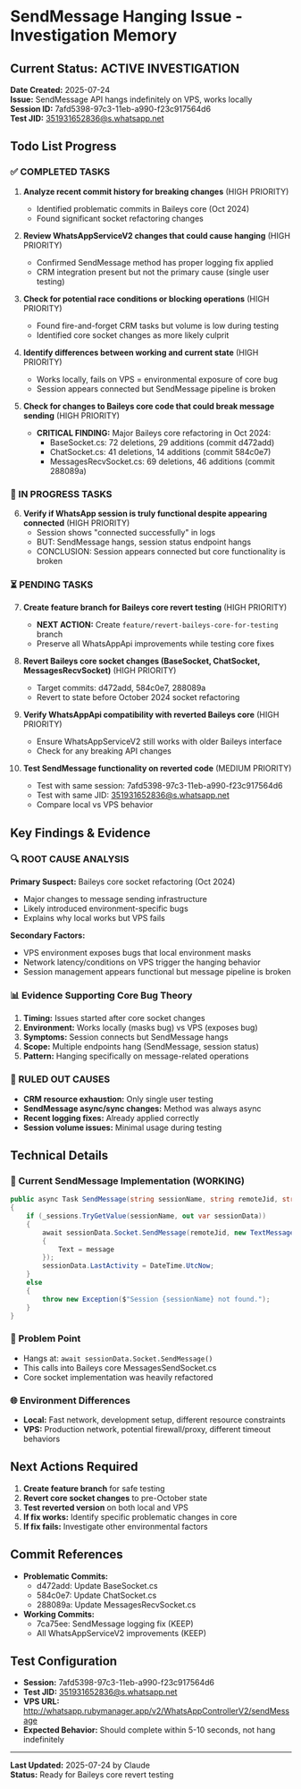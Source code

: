 # SendMessage Hanging Issue - Investigation Memory

## Current Status: ACTIVE INVESTIGATION
**Date Created:** 2025-07-24  
**Issue:** SendMessage API hangs indefinitely on VPS, works locally  
**Session ID:** 7afd5398-97c3-11eb-a990-f23c917564d6  
**Test JID:** 351931652836@s.whatsapp.net  

## Todo List Progress

### ✅ COMPLETED TASKS
1. **Analyze recent commit history for breaking changes** (HIGH PRIORITY)
   - Identified problematic commits in Baileys core (Oct 2024)
   - Found significant socket refactoring changes
   
2. **Review WhatsAppServiceV2 changes that could cause hanging** (HIGH PRIORITY)
   - Confirmed SendMessage method has proper logging fix applied
   - CRM integration present but not the primary cause (single user testing)
   
3. **Check for potential race conditions or blocking operations** (HIGH PRIORITY)
   - Found fire-and-forget CRM tasks but volume is low during testing
   - Identified core socket changes as more likely culprit
   
4. **Identify differences between working and current state** (HIGH PRIORITY)
   - Works locally, fails on VPS = environmental exposure of core bug
   - Session appears connected but SendMessage pipeline is broken

5. **Check for changes to Baileys core code that could break message sending** (HIGH PRIORITY)
   - **CRITICAL FINDING:** Major Baileys core refactoring in Oct 2024:
     - BaseSocket.cs: 72 deletions, 29 additions (commit d472add)
     - ChatSocket.cs: 41 deletions, 14 additions (commit 584c0e7)
     - MessagesRecvSocket.cs: 69 deletions, 46 additions (commit 288089a)

### 🔄 IN PROGRESS TASKS
6. **Verify if WhatsApp session is truly functional despite appearing connected** (HIGH PRIORITY)
   - Session shows "connected successfully" in logs
   - BUT: SendMessage hangs, session status endpoint hangs
   - CONCLUSION: Session appears connected but core functionality is broken

### ⏳ PENDING TASKS
7. **Create feature branch for Baileys core revert testing** (HIGH PRIORITY)
   - **NEXT ACTION:** Create `feature/revert-baileys-core-for-testing` branch
   - Preserve all WhatsAppApi improvements while testing core fixes

8. **Revert Baileys core socket changes (BaseSocket, ChatSocket, MessagesRecvSocket)** (HIGH PRIORITY)
   - Target commits: d472add, 584c0e7, 288089a
   - Revert to state before October 2024 socket refactoring

9. **Verify WhatsAppApi compatibility with reverted Baileys core** (HIGH PRIORITY)
   - Ensure WhatsAppServiceV2 still works with older Baileys interface
   - Check for any breaking API changes

10. **Test SendMessage functionality on reverted code** (MEDIUM PRIORITY)
    - Test with same session: 7afd5398-97c3-11eb-a990-f23c917564d6
    - Test with same JID: 351931652836@s.whatsapp.net
    - Compare local vs VPS behavior

## Key Findings & Evidence

### 🔍 ROOT CAUSE ANALYSIS
**Primary Suspect:** Baileys core socket refactoring (Oct 2024)
- Major changes to message sending infrastructure
- Likely introduced environment-specific bugs
- Explains why local works but VPS fails

**Secondary Factors:**
- VPS environment exposes bugs that local environment masks
- Network latency/conditions on VPS trigger the hanging behavior
- Session management appears functional but message pipeline is broken

### 📊 Evidence Supporting Core Bug Theory
1. **Timing:** Issues started after core socket changes
2. **Environment:** Works locally (masks bug) vs VPS (exposes bug)  
3. **Symptoms:** Session connects but SendMessage hangs
4. **Scope:** Multiple endpoints hang (SendMessage, session status)
5. **Pattern:** Hanging specifically on message-related operations

### 🚫 RULED OUT CAUSES
- **CRM resource exhaustion:** Only single user testing
- **SendMessage async/sync changes:** Method was always async
- **Recent logging fixes:** Already applied correctly
- **Session volume issues:** Minimal usage during testing

## Technical Details

### 🔧 Current SendMessage Implementation (WORKING)
```csharp
public async Task SendMessage(string sessionName, string remoteJid, string message)
{
    if (_sessions.TryGetValue(sessionName, out var sessionData))
    {
        await sessionData.Socket.SendMessage(remoteJid, new TextMessageContent()
        {
            Text = message
        });
        sessionData.LastActivity = DateTime.UtcNow;
    }
    else
    {
        throw new Exception($"Session {sessionName} not found.");
    }
}
```

### 🔴 Problem Point
- Hangs at: `await sessionData.Socket.SendMessage()`
- This calls into Baileys core MessagesSendSocket.cs
- Core socket implementation was heavily refactored

### 🌐 Environment Differences
- **Local:** Fast network, development setup, different resource constraints
- **VPS:** Production network, potential firewall/proxy, different timeout behaviors

## Next Actions Required

1. **Create feature branch** for safe testing
2. **Revert core socket changes** to pre-October state  
3. **Test reverted version** on both local and VPS
4. **If fix works:** Identify specific problematic changes in core
5. **If fix fails:** Investigate other environmental factors

## Commit References
- **Problematic Commits:**
  - d472add: Update BaseSocket.cs
  - 584c0e7: Update ChatSocket.cs  
  - 288089a: Update MessagesRecvSocket.cs
- **Working Commits:**
  - 7ca75ee: SendMessage logging fix (KEEP)
  - All WhatsAppServiceV2 improvements (KEEP)

## Test Configuration
- **Session:** 7afd5398-97c3-11eb-a990-f23c917564d6
- **Test JID:** 351931652836@s.whatsapp.net
- **VPS URL:** http://whatsapp.rubymanager.app/v2/WhatsAppControllerV2/sendMessage
- **Expected Behavior:** Should complete within 5-10 seconds, not hang indefinitely

---
**Last Updated:** 2025-07-24 by Claude  
**Status:** Ready for Baileys core revert testing